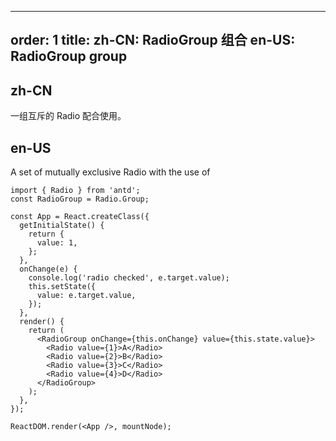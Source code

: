 ---
order: 1
title:
  zh-CN: RadioGroup 组合
  en-US: RadioGroup group
-----------------------

## zh-CN

一组互斥的 Radio 配合使用。

## en-US

A set of mutually exclusive Radio with the use of

```__react
import { Radio } from 'antd';
const RadioGroup = Radio.Group;

const App = React.createClass({
  getInitialState() {
    return {
      value: 1,
    };
  },
  onChange(e) {
    console.log('radio checked', e.target.value);
    this.setState({
      value: e.target.value,
    });
  },
  render() {
    return (
      <RadioGroup onChange={this.onChange} value={this.state.value}>
        <Radio value={1}>A</Radio>
        <Radio value={2}>B</Radio>
        <Radio value={3}>C</Radio>
        <Radio value={4}>D</Radio>
      </RadioGroup>
    );
  },
});

ReactDOM.render(<App />, mountNode);
```
